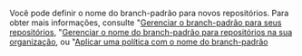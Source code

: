 Você pode definir o nome do branch-padrão para novos repositórios. Para obter mais informações, consulte "[Gerenciar o branch-padrão para seus repositórios](/github/setting-up-and-managing-your-github-user-account/managing-the-default-branch-name-for-your-repositories), "[Gerenciar o nome do branch-padrão para repositórios na sua organização](/github/setting-up-and-managing-organizations-and-teams/managing-the-default-branch-name-for-repositories-in-your-organization), ou "[Aplicar uma política com o nome do branch-padrão](/github/setting-up-and-managing-your-enterprise-account/enforcing-repository-management-policies-in-your-enterprise-account#enforcing-a-policy-on-the-default-branch-name)
